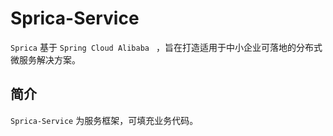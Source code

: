 # Sprica-Service


`Sprica` 基于 `Spring Cloud Alibaba ` ，旨在打造适用于中小企业可落地的分布式微服务解决方案。

## 简介
`Sprica-Service` 为服务框架，可填充业务代码。